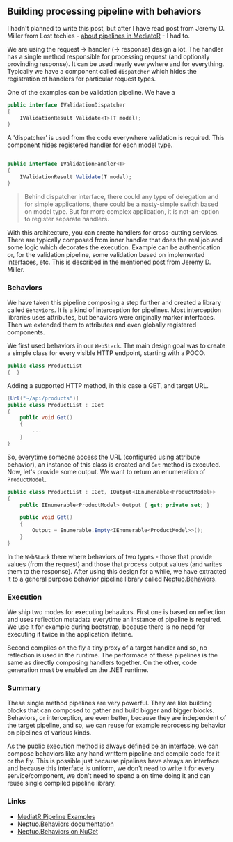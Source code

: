## Building processing pipeline with behaviors

I hadn't planned to write this post, but after I have read post from Jeremy D. Miller from Lost techies - [about pipelines in MediatoR](https://lostechies.com/jimmybogard/2016/10/13/mediatr-pipeline-examples/) - I had to.

We are using the request -> handler (-> response) design a lot. The handler has a single method responsible for processing request (and optionaly provinding response). It can be used nearly everywhere and for everything. Typically we have a component called `dispatcher` which hides the registration of handlers for particular request types. 

One of the examples can be validation pipeline. We have a 

```C#
public interface IValidationDispatcher
{
    IValidationResult Validate<T>(T model);
}
```

A 'dispatcher' is used from the code everywhere validation is required. This component hides registered handler for each model type.

```C#

public interface IValidationHandler<T>
{
    IValidationResult Validate(T model);
}

```

> Behind dispatcher interface, there could any type of delegation and for simple applications, there could be a nasty-simple switch based on model type. But for more complex application, it is not-an-option to register separate handlers.

With this architecture, you can create handlers for cross-cutting services. There are typically composed from inner handler that does the real job and some logic which decorates the execution. Example can be authentication or, for the validation pipeline, some validation based on implemented interfaces, etc. This is described in the mentioned post from Jeremy D. Miller.

### Behaviors

We have taken this pipeline composing a step further and created a library called `Behaviors`. It is a kind of interception for pipelines. Most interception libraries uses attributes, but behaviors were originally marker interfaces. Then we extended them to attributes and even globally registered components.

We first used behaviors in our `WebStack`. The main design goal was to create a simple class for every visible HTTP endpoint, starting with a POCO.

```C#
public class ProductList
{  }
```

Adding a supported HTTP method, in this case a GET, and target URL.

```C#
[Url("~/api/products")]
public class ProductList : IGet
{  
    public void Get()
    {
        ...
    }
}
```

So, everytime someone access the URL (configured using attribute behavior), an instance of this class is created and `Get` method is executed. Now, let's provide some output. We want to return an enumeration of `ProductModel`.

```C#
public class ProductList : IGet, IOutput<IEnumerable<ProductModel>>
{
    public IEnumerable<ProductModel> Output { get; private set; }

    public void Get()
    {
        Output = Enumerable.Empty<IEnumerable<ProductModel>>();
    }
}
```

In the `WebStack` there where behaviors of two types - those that provide values (from the request) and those that process output values (and writes them to the response). After using this design for a while, we have extracted it to a general purpose behavior pipeline library called [Neptuo.Behaviors](https://github.com/neptuo/Framework/wiki/Behaviors).

### Execution

We ship two modes for executing behaviors. First one is based on reflection and uses reflection metadata everytime an instance of pipeline is required. We use it for example during bootstrap, because there is no need for executing it twice in the application lifetime.

Second compiles on the fly a tiny proxy of a target handler and so, no reflection is used in the runtime. The performace of these pipelines is the same as directly composing handlers together. On the other, code generation must be enabled on the .NET runtime.

### Summary

These single method pipelines are very powerful. They are like building blocks that can composed to gather and build bigger and bigger blocks. Behaviors, or interception, are even better, because they are independent of the target pipeline, and so, we can reuse for example reprocessing behavior on pipelines of various kinds.

As the public execution method is always defined be an interface, we can compose behaviors like any hand writtern pipeline and compile code for it or the fly. This is possible just because pipelines have always an interface and because this interface is uniform, we don't need to write it for every service/component, we don't need to spend a on time doing it and can reuse single compiled pipeline library.

### Links

 - [MediatR Pipeline Examples](https://lostechies.com/jimmybogard/2016/10/13/mediatr-pipeline-examples/)
 - [Neptuo.Behaviors documentation](https://github.com/neptuo/Framework/wiki/Behaviors)
 - [Neptuo.Behaviors on NuGet](https://www.nuget.org/packages/Neptuo.Behaviors/)
